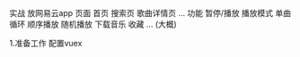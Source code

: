 实战 放网易云app
	页面
		首页
		搜索页
		歌曲详情页
		...
	功能
		暂停/播放
		播放模式
			单曲循环
			顺序播放
			随机播放
		下载音乐
		收藏
		...
		(大概)
		
		
1.准备工作 配置vuex